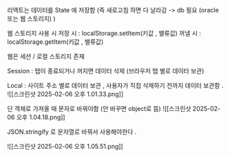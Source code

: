 리액트는 데이터를 State 에 저장함 (즉 새로고침 하면 다 날라감 -> db 필요 (oracle 또는 웹 스토리지) )


웹 스토리지 사용 시 
저장 시 : localStorage.setItem(키값 , 밸류값)
꺼낼 시 : localStorage.getItem(키값 , 밸류값)



웹은 세션 / 로컬 스토리지 존재

Session : 탭이 종료되거나 꺼지면 데이터 삭제 (브라우저 탭 별로 데이터 보관)

Local : 사이트 주소 별로 데이터 보관  , 사용자가 직접 삭제하기 전까지 데이터 보관함 . 
![[스크린샷 2025-02-06 오후 1.01.33.png]]

단 객체로 가져올 때 문자로 바꿔야함 (안 바꾸면 object로 뜸)
![[스크린샷 2025-02-06 오후 1.04.18.png]]

JSON.stringify 로 문자열로 바꿔서 사용해야한다 .

![[스크린샷 2025-02-06 오후 1.05.51.png]]